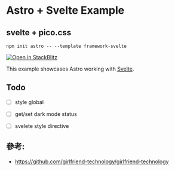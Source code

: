 # Astro + Svelte Example

## svelte + pico.css


```
npm init astro -- --template framework-svelte
```

[![Open in StackBlitz](https://developer.stackblitz.com/img/open_in_stackblitz.svg)](https://stackblitz.com/github/withastro/astro/tree/latest/examples/framework-svelte)

This example showcases Astro working with [Svelte](https://svelte.dev/).


## Todo 
- [ ] style global
- [ ] get/set dark mode status
- [ ] svelete style directive



## 參考:
-  https://github.com/girlfriend-technology/girlfriend-technology
